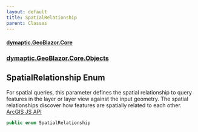 ```yaml
---
layout: default
title: SpatialRelationship
parent: Classes
---
```

#### [dymaptic.GeoBlazor.Core](index.html 'index')
### [dymaptic.GeoBlazor.Core.Objects](index.html#dymaptic.GeoBlazor.Core.Objects 'dymaptic.GeoBlazor.Core.Objects')

## SpatialRelationship Enum

For spatial queries, this parameter defines the spatial relationship to query features in the layer or layer view against the input geometry. The spatial relationships discover how features are spatially related to each other.  
<a target="_blank" href="The list of fields included in the returned result set. This list is a comma delimited list of field names. If you specify the shape field in the list of return fields, it is ignored. For non-intersection addresses you can specify the candidate fields as defined in the geocode service. For intersection addresses you can specify the intersection candidate fields.">ArcGIS JS API</a>

```csharp
public enum SpatialRelationship
```
